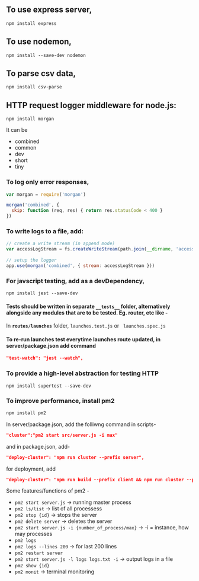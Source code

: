 ## To use express server,
```
npm install express
```

## To use nodemon,
```
npm install --save-dev nodemon
```

## To parse csv data,
```
npm install csv-parse
```

## HTTP request logger middleware for node.js:
```
npm install morgan
```

It can be
- combined 
- common
- dev
- short
- tiny

### To log only error responses, 

```javascript
var morgan = require('morgan')

morgan('combined', {
  skip: function (req, res) { return res.statusCode < 400 }
})
```
### To write logs to a file, add:
```javascript
// create a write stream (in append mode)
var accessLogStream = fs.createWriteStream(path.join(__dirname, 'access.log'), { flags: 'a' })
 
// setup the logger
app.use(morgan('combined', { stream: accessLogStream }))
```
### For javscript testing, add as a devDependency,
```
npm install jest --save-dev
```
#### Tests should be written in separate `__tests__` folder, alternatively alongside any modules that are to be tested. Eg. router, etc like - 
In **`routes/launches`** folder, `launches.test.js` or ` launches.spec.js`

#### To re-run launches test everytime launches route updated, in server/package.json add command
```json
"test-watch": "jest --watch",
```


###  To provide a high-level abstraction for testing HTTP
```
npm install supertest --save-dev
```

### To improve performance, install pm2
```sh
npm install pm2
```

In server/package.json, add the folliwng command in scripts-
```json
"cluster":"pm2 start src/server.js -i max"
```

and in package.json, add-
```json
"deploy-cluster": "npm run cluster --prefix server",
```

for deployment, add
```json
"deploy-cluster": "npm run build --prefix client && npm run cluster --prefix server",
```
Some features/functions of pm2 -
- `pm2 start server.js` -> running master process 
- `pm2 ls/list` -> list of all processess
- `pm2 stop {id}` -> stops the server
- `pm2 delete server` -> deletes the server
- `pm2 start server.js -i {number_of_process/max}` -> -i = instance, how may processes
- `pm2 logs`
- `pm2 logs --lines 200` -> for last 200 lines
- `pm2 restart server`
- `pm2 start server.js -l logs logs.txt -i` -> output logs in a file
- `pm2 show {id}`
- `pm2 monit` -> terminal monitoring  